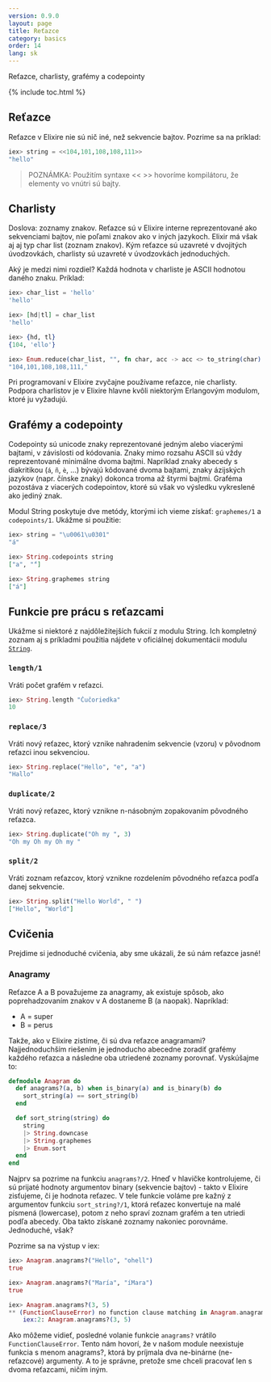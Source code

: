 ```yaml
---
version: 0.9.0
layout: page
title: Reťazce
category: basics
order: 14
lang: sk
---
```


Reťazce, charlisty, grafémy a codepointy

{% include toc.html %}

## Reťazce

Reťazce v Elixire nie sú nič iné, než sekvencie bajtov. Pozrime sa na príklad:

```elixir
iex> string = <<104,101,108,108,111>>
"hello"
```

>POZNÁMKA: Použitím syntaxe << >> hovoríme kompilátoru, že elementy vo vnútri sú bajty.

## Charlisty

Doslova: zoznamy znakov.
Reťazce sú v Elixire interne reprezentované ako sekvenciami bajtov, nie poľami znakov ako v iných jazykoch. Elixir má však aj aj typ char list (zoznam znakov). Kým reťazce sú uzavreté v dvojitých úvodzovkách, charlisty sú uzavreté v úvodzovkách jednoduchých.

Aký je medzi nimi rozdiel? Každá hodnota v charliste je ASCII hodnotou daného znaku. Príklad:

```elixir
iex> char_list = 'hello'
'hello'

iex> [hd|tl] = char_list
'hello'

iex> {hd, tl}
{104, 'ello'}

iex> Enum.reduce(char_list, "", fn char, acc -> acc <> to_string(char) <> "," end)
"104,101,108,108,111,"
```

Pri programovaní v Elixire zvyčajne používame reťazce, nie charlisty. Podpora charlistov je v Elixire hlavne kvôli niektorým Erlangovým modulom, ktoré ju vyžadujú.

## Grafémy a codepointy

Codepointy sú unicode znaky reprezentované jedným alebo viacerými bajtami, v závislosti od kódovania. Znaky mimo rozsahu ASCII sú vždy reprezentované minimálne dvoma bajtmi. Napríklad znaky abecedy s diakritikou (`á`, `ñ`, `è`, ...) bývajú kôdované dvoma bajtami, znaky ázijských jazykov (napr. čínske znaky) dokonca troma až štyrmi bajtmi. Graféma pozostáva z viacerých codepointov, ktoré sú však vo výsledku vykreslené ako jediný znak.

Modul String poskytuje dve metódy, ktorými ich vieme získať: `graphemes/1` a `codepoints/1`. Ukážme si použitie:

```elixir
iex> string = "\u0061\u0301"
"á"

iex> String.codepoints string
["a", "́"]

iex> String.graphemes string
["á"]
```

## Funkcie pre prácu s reťazcami

Ukážme si niektoré z najdôležitejších fukcií z modulu String. Ich kompletný zoznam aj s príkladmi použitia nájdete v oficiálnej dokumentácii modulu [`String`](http://elixir-lang.org/docs/stable/elixir/String.html).

### `length/1`

Vráti počet grafém v reťazci.

```elixir
iex> String.length "Čučoriedka"
10
```

### `replace/3`

Vráti nový reťazec, ktorý vznike nahradením sekvencie (vzoru) v pôvodnom reťazci inou sekvenciou.

```elixir
iex> String.replace("Hello", "e", "a")
"Hallo"
```

### `duplicate/2`

Vráti nový reťazec, ktorý vznikne n-násobným zopakovaním pôvodného reťazca.

```elixir
iex> String.duplicate("Oh my ", 3)
"Oh my Oh my Oh my "
```

### `split/2`

Vráti zoznam reťazcov, ktorý vznikne rozdelením pôvodného reťazca podľa danej sekvencie. 

```elixir
iex> String.split("Hello World", " ")
["Hello", "World"]
```

## Cvičenia

Prejdime si jednoduché cvičenia, aby sme ukázali, že sú nám reťazce jasné!

### Anagramy

Reťazce A a B považujeme za anagramy, ak existuje spôsob, ako poprehadzovaním znakov v A dostaneme B (a naopak). Napríklad: 

+ A = super
+ B = perus 

Takže, ako v Elixire zistíme, či sú dva reťazce anagramami? Najjednoduchším riešením je jednoducho abecedne zoradiť grafémy každého reťazca a následne oba utriedené zoznamy porovnať. Vyskúšajme to:

```elixir
defmodule Anagram do
  def anagrams?(a, b) when is_binary(a) and is_binary(b) do
    sort_string(a) == sort_string(b)
  end

  def sort_string(string) do
    string
    |> String.downcase
    |> String.graphemes
    |> Enum.sort
  end
end
```

Najprv sa pozrime na funkciu `anagrams?/2`. Hneď v hlavičke kontrolujeme, či sú prijaté hodnoty argumentov binary (sekvencie bajtov) - takto v Elixire zisťujeme, či je hodnota reťazec.
V tele funkcie voláme pre kažný z argumentov funkciu `sort_string?/1`, ktorá reťazec konvertuje na malé písmená (lowercase), potom z neho spraví zoznam grafém a ten utriedi podľa abecedy. Oba takto získané zoznamy nakoniec porovnáme. Jednoduché, však? 

Pozrime sa na výstup v iex:

```elixir
iex> Anagram.anagrams?("Hello", "ohell")
true

iex> Anagram.anagrams?("María", "íMara")
true

iex> Anagram.anagrams?(3, 5)
** (FunctionClauseError) no function clause matching in Anagram.anagrams?/2
    iex:2: Anagram.anagrams?(3, 5)
```

Ako môžeme vidieť, posledné volanie funkcie `anagrams?` vrátilo `FunctionClauseError`. Tento nám hovorí, že v našom module neexistuje funkcia s menom anagrams?, ktorá by príjmala dva ne-binárne (ne-reťazcové) argumenty. A to je správne, pretože sme chceli pracovať len s dvoma reťazcami, ničím iným.
